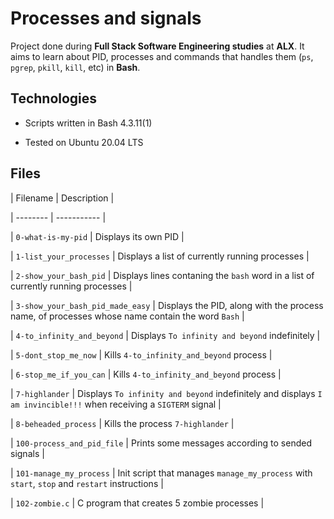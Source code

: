 # Processes and signals



Project done during **Full Stack Software Engineering studies** at **ALX**. It aims to learn about PID, processes and commands that handles them (`ps`, `pgrep`, `pkill`, `kill`, etc) in **Bash**.



## Technologies

* Scripts written in Bash 4.3.11(1)

* Tested on Ubuntu 20.04 LTS



## Files



| Filename | Description |

| -------- | ----------- |

| `0-what-is-my-pid` | Displays its own PID |

| `1-list_your_processes` | Displays a list of currently running processes |

| `2-show_your_bash_pid` | Displays lines contaning the `bash` word in a list of currently running processes |

| `3-show_your_bash_pid_made_easy` | Displays the PID, along with the process name, of processes whose name contain the word `Bash` |

| `4-to_infinity_and_beyond` | Displays `To infinity and beyond` indefinitely |

| `5-dont_stop_me_now` | Kills `4-to_infinity_and_beyond` process |

| `6-stop_me_if_you_can` | Kills `4-to_infinity_and_beyond` process |

| `7-highlander` | Displays `To infinity and beyond` indefinitely and displays `I am invincible!!!` when receiving a `SIGTERM` signal |

| `8-beheaded_process` | Kills the process `7-highlander` |

| `100-process_and_pid_file` | Prints some messages according to sended signals |

| `101-manage_my_process` | Init script that manages `manage_my_process` with `start`, `stop` and `restart` instructions |

| `102-zombie.c` | C program that creates 5 zombie processes |
